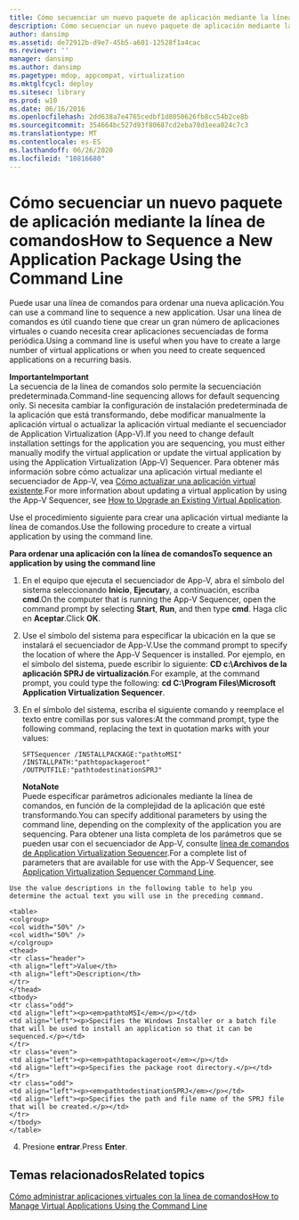 ```yaml
---
title: Cómo secuenciar un nuevo paquete de aplicación mediante la línea de comandos
description: Cómo secuenciar un nuevo paquete de aplicación mediante la línea de comandos
author: dansimp
ms.assetid: de72912b-d9e7-45b5-a601-12528f1a4cac
ms.reviewer: ''
manager: dansimp
ms.author: dansimp
ms.pagetype: mdop, appcompat, virtualization
ms.mktglfcycl: deploy
ms.sitesec: library
ms.prod: w10
ms.date: 06/16/2016
ms.openlocfilehash: 2dd638a7e4765cedbf1d8050626fb8cc54b2ce8b
ms.sourcegitcommit: 354664bc527d93f80687cd2eba70d1eea024c7c3
ms.translationtype: MT
ms.contentlocale: es-ES
ms.lasthandoff: 06/26/2020
ms.locfileid: "10816680"
---
```

# <span data-ttu-id="eba4c-103">Cómo secuenciar un nuevo paquete de aplicación mediante la línea de comandos</span><span class="sxs-lookup"><span data-stu-id="eba4c-103">How to Sequence a New Application Package Using the Command Line</span></span>


<span data-ttu-id="eba4c-104">Puede usar una línea de comandos para ordenar una nueva aplicación.</span><span class="sxs-lookup"><span data-stu-id="eba4c-104">You can use a command line to sequence a new application.</span></span> <span data-ttu-id="eba4c-105">Usar una línea de comandos es útil cuando tiene que crear un gran número de aplicaciones virtuales o cuando necesita crear aplicaciones secuenciadas de forma periódica.</span><span class="sxs-lookup"><span data-stu-id="eba4c-105">Using a command line is useful when you have to create a large number of virtual applications or when you need to create sequenced applications on a recurring basis.</span></span>

**<span data-ttu-id="eba4c-106">Importante</span><span class="sxs-lookup"><span data-stu-id="eba4c-106">Important</span></span>**  
<span data-ttu-id="eba4c-107">La secuencia de la línea de comandos solo permite la secuenciación predeterminada.</span><span class="sxs-lookup"><span data-stu-id="eba4c-107">Command-line sequencing allows for default sequencing only.</span></span> <span data-ttu-id="eba4c-108">Si necesita cambiar la configuración de instalación predeterminada de la aplicación que está transformando, debe modificar manualmente la aplicación virtual o actualizar la aplicación virtual mediante el secuenciador de Application Virtualization (App-V).</span><span class="sxs-lookup"><span data-stu-id="eba4c-108">If you need to change default installation settings for the application you are sequencing, you must either manually modify the virtual application or update the virtual application by using the Application Virtualization (App-V) Sequencer.</span></span> <span data-ttu-id="eba4c-109">Para obtener más información sobre cómo actualizar una aplicación virtual mediante el secuenciador de App-V, vea [Cómo actualizar una aplicación virtual existente](how-to-upgrade-an-existing-virtual-application.md).</span><span class="sxs-lookup"><span data-stu-id="eba4c-109">For more information about updating a virtual application by using the App-V Sequencer, see [How to Upgrade an Existing Virtual Application](how-to-upgrade-an-existing-virtual-application.md).</span></span>



<span data-ttu-id="eba4c-110">Use el procedimiento siguiente para crear una aplicación virtual mediante la línea de comandos.</span><span class="sxs-lookup"><span data-stu-id="eba4c-110">Use the following procedure to create a virtual application by using the command line.</span></span>

**<span data-ttu-id="eba4c-111">Para ordenar una aplicación con la línea de comandos</span><span class="sxs-lookup"><span data-stu-id="eba4c-111">To sequence an application by using the command line</span></span>**

1.  <span data-ttu-id="eba4c-112">En el equipo que ejecuta el secuenciador de App-V, abra el símbolo del sistema seleccionando **Inicio**, **Ejecutar**y, a continuación, escriba **cmd**.</span><span class="sxs-lookup"><span data-stu-id="eba4c-112">On the computer that is running the App-V Sequencer, open the command prompt by selecting **Start**, **Run**, and then type **cmd**.</span></span> <span data-ttu-id="eba4c-113">Haga clic en **Aceptar**.</span><span class="sxs-lookup"><span data-stu-id="eba4c-113">Click **OK**.</span></span>

2.  <span data-ttu-id="eba4c-114">Use el símbolo del sistema para especificar la ubicación en la que se instalará el secuenciador de App-V.</span><span class="sxs-lookup"><span data-stu-id="eba4c-114">Use the command prompt to specify the location of where the App-V Sequencer is installed.</span></span> <span data-ttu-id="eba4c-115">Por ejemplo, en el símbolo del sistema, puede escribir lo siguiente: **CD c:\\Archivos de la aplicación SPRJ de virtualización**.</span><span class="sxs-lookup"><span data-stu-id="eba4c-115">For example, at the command prompt, you could type the following: **cd C:\\Program Files\\Microsoft Application Virtualization Sequencer**.</span></span>

3.  <span data-ttu-id="eba4c-116">En el símbolo del sistema, escriba el siguiente comando y reemplace el texto entre comillas por sus valores:</span><span class="sxs-lookup"><span data-stu-id="eba4c-116">At the command prompt, type the following command, replacing the text in quotation marks with your values:</span></span>

    `SFTSequencer /INSTALLPACKAGE:"pathtoMSI" /INSTALLPATH:"pathtopackageroot" /OUTPUTFILE:"pathtodestinationSPRJ"`

    **<span data-ttu-id="eba4c-117">Nota</span><span class="sxs-lookup"><span data-stu-id="eba4c-117">Note</span></span>**  
    <span data-ttu-id="eba4c-118">Puede especificar parámetros adicionales mediante la línea de comandos, en función de la complejidad de la aplicación que esté transformando.</span><span class="sxs-lookup"><span data-stu-id="eba4c-118">You can specify additional parameters by using the command line, depending on the complexity of the application you are sequencing.</span></span> <span data-ttu-id="eba4c-119">Para obtener una lista completa de los parámetros que se pueden usar con el secuenciador de App-V, consulte [línea de comandos de Application Virtualization Sequencer](application-virtualization-sequencer-command-line.md).</span><span class="sxs-lookup"><span data-stu-id="eba4c-119">For a complete list of parameters that are available for use with the App-V Sequencer, see [Application Virtualization Sequencer Command Line](application-virtualization-sequencer-command-line.md).</span></span>



~~~
Use the value descriptions in the following table to help you determine the actual text you will use in the preceding command.

<table>
<colgroup>
<col width="50%" />
<col width="50%" />
</colgroup>
<thead>
<tr class="header">
<th align="left">Value</th>
<th align="left">Description</th>
</tr>
</thead>
<tbody>
<tr class="odd">
<td align="left"><p><em>pathtoMSI</em></p></td>
<td align="left"><p>Specifies the Windows Installer or a batch file that will be used to install an application so that it can be sequenced.</p></td>
</tr>
<tr class="even">
<td align="left"><p><em>pathtopackageroot</em></p></td>
<td align="left"><p>Specifies the package root directory.</p></td>
</tr>
<tr class="odd">
<td align="left"><p><em>pathtodestinationSPRJ</em></p></td>
<td align="left"><p>Specifies the path and file name of the SPRJ file that will be created.</p></td>
</tr>
</tbody>
</table>
~~~



4. <span data-ttu-id="eba4c-120">Presione **entrar**.</span><span class="sxs-lookup"><span data-stu-id="eba4c-120">Press **Enter**.</span></span>

## <span data-ttu-id="eba4c-121">Temas relacionados</span><span class="sxs-lookup"><span data-stu-id="eba4c-121">Related topics</span></span>


[<span data-ttu-id="eba4c-122">Cómo administrar aplicaciones virtuales con la línea de comandos</span><span class="sxs-lookup"><span data-stu-id="eba4c-122">How to Manage Virtual Applications Using the Command Line</span></span>](how-to-manage-virtual-applications-using-the-command-line.md)









